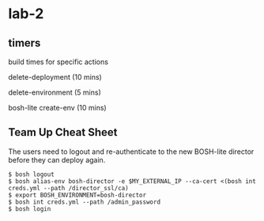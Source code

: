 # lab-2

## timers

build times for specific actions

delete-deployment (10 mins)

delete-environment (5 mins)

bosh-lite create-env (10 mins)

## Team Up Cheat Sheet

The users need to logout and re-authenticate to the new BOSH-lite director
before they can deploy again.

```
$ bosh logout
$ bosh alias-env bosh-director -e $MY_EXTERNAL_IP --ca-cert <(bosh int creds.yml --path /director_ssl/ca)
$ export BOSH_ENVIRONMENT=bosh-director
$ bosh int creds.yml --path /admin_password
$ bosh login
```
